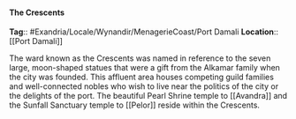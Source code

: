 #### The Crescents
**Tag**:: #Exandria/Locale/Wynandir/MenagerieCoast/Port Damali
**Location**:: [[Port Damali]]

 The ward known as the Crescents was named in reference to the seven large, moon-shaped statues that were a gift from the Alkamar family when the city was founded. This affluent area houses competing guild families and well-connected nobles who wish to live near the politics of the city or the delights of the port. The beautiful Pearl Shrine temple to [[Avandra]] and the Sunfall Sanctuary temple to [[Pelor]] reside within the Crescents.
